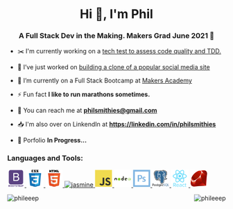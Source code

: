 <h1 align="center">Hi 👋, I'm Phil</h1>
<h3 align="center">A Full Stack Dev in the Making. Makers Grad June 2021 🌱</h3>

- ✂️ I'm currently working on a [tech test to assess code quality and TDD.](https://github.com/phileeep/banking-tech-test)

- 🔨 I’ve just worked on [building a clone of a popular social media site](https://github.com/phileeep/acebook-team-smiley-face)

- 🌱 I’m currently on a Full Stack Bootcamp at [Makers Academy](https://makers.tech)

- ⚡ Fun fact **I like to run marathons sometimes.**

- 📧 You can reach me at **philsmithies@gmail.com**

- 📥 I'm also over on LinkendIn at **https://linkedin.com/in/philsmithies**

- 👀 Porfolio **In Progress...**

<h3 align="left">Languages and Tools:</h3>
<p align="left"> <a href="https://getbootstrap.com" target="_blank"> <img src="https://raw.githubusercontent.com/devicons/devicon/master/icons/bootstrap/bootstrap-plain-wordmark.svg" alt="bootstrap" width="40" height="40"/> </a> <a href="https://www.w3schools.com/css/" target="_blank"> <img src="https://raw.githubusercontent.com/devicons/devicon/master/icons/css3/css3-original-wordmark.svg" alt="css3" width="40" height="40"/> </a> <a href="https://www.w3.org/html/" target="_blank"> <img src="https://raw.githubusercontent.com/devicons/devicon/master/icons/html5/html5-original-wordmark.svg" alt="html5" width="40" height="40"/> </a> <a href="https://jasmine.github.io/" target="_blank"> <img src="https://www.vectorlogo.zone/logos/jasmine/jasmine-icon.svg" alt="jasmine" width="40" height="40"/> </a> <a href="https://developer.mozilla.org/en-US/docs/Web/JavaScript" target="_blank"> <img src="https://raw.githubusercontent.com/devicons/devicon/master/icons/javascript/javascript-original.svg" alt="javascript" width="40" height="40"/> </a> <a href="https://nodejs.org" target="_blank"> <img src="https://raw.githubusercontent.com/devicons/devicon/master/icons/nodejs/nodejs-original-wordmark.svg" alt="nodejs" width="40" height="40"/> </a> <a href="https://www.photoshop.com/en" target="_blank"> <img src="https://raw.githubusercontent.com/devicons/devicon/master/icons/photoshop/photoshop-line.svg" alt="photoshop" width="40" height="40"/> </a> <a href="https://www.postgresql.org" target="_blank"> <img src="https://raw.githubusercontent.com/devicons/devicon/master/icons/postgresql/postgresql-original-wordmark.svg" alt="postgresql" width="40" height="40"/> </a> <a href="https://reactjs.org/" target="_blank"> <img src="https://raw.githubusercontent.com/devicons/devicon/master/icons/react/react-original-wordmark.svg" alt="react" width="40" height="40"/> </a> <a href="https://www.ruby-lang.org/en/" target="_blank"> <img src="https://raw.githubusercontent.com/devicons/devicon/master/icons/ruby/ruby-original.svg" alt="ruby" width="40" height="40"/> </a> </p>

<p><img align="left" src="https://github-readme-stats.vercel.app/api/top-langs?username=phileeep&show_icons=true&theme=tokyonight&locale=en&layout=compact" alt="phileeep" /></p>

<p>&nbsp;<img align="right" src="https://github-readme-stats.vercel.app/api?username=phileeep&show_icons=true&theme=tokyonight&locale=en" alt="phileeep" /></p>
